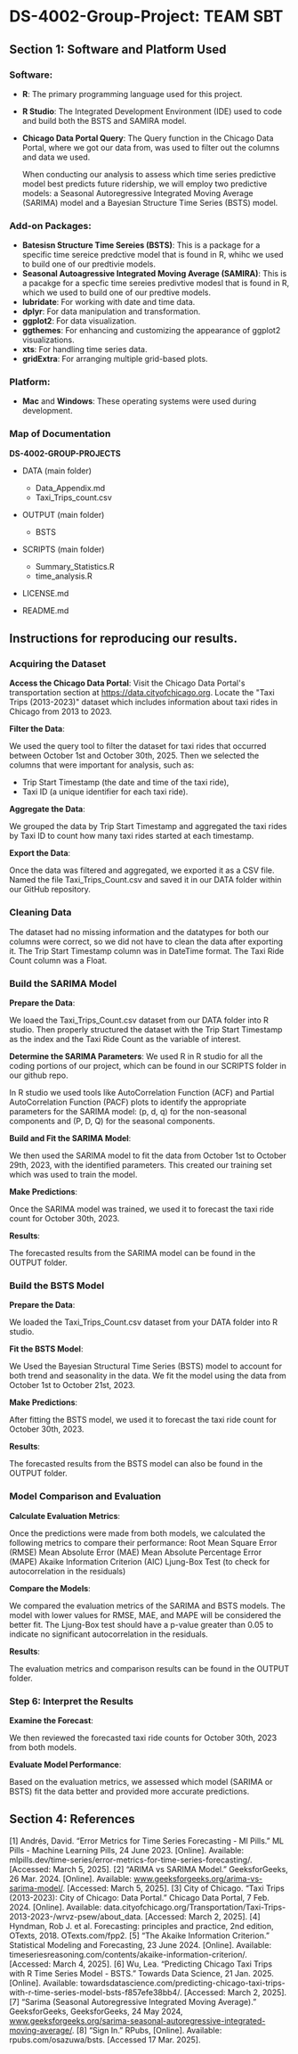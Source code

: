 # DS-4002-Group-Project: TEAM SBT


## Section 1: Software and Platform Used

### Software:
- **R**: The primary programming language used for this project.
- **R Studio**: The Integrated Development Environment (IDE) used to code and build both the BSTS and SAMIRA model.
- **Chicago Data Portal Query**: The Query function in the Chicago Data Portal, where we got our data from, was used to filter out the columns and data we used.

  When conducting our analysis to assess which time series predictive model best predicts future ridership, we will employ two predictive models: a Seasonal Autoregressive Integrated Moving Average (SARIMA) model and a Bayesian Structure Time Series (BSTS) model.
  
### Add-on Packages:
- **Batesisn Structure Time Sereies (BSTS)**: This is a package for a specific time sereice predctive model that is found in R, whihc we used to build one of our predtivie models.
- **Seasonal Autoagressive Integrated Moving Average (SAMIRA)**: This is a pacakge for a specfic time sereies predivtive modesl that is found in R, which we used to build one of our predtive models.
- **lubridate**: For working with date and time data. 
- **dplyr**: For data manipulation and transformation. 
- **ggplot2**: For data visualization. 
- **ggthemes**: For enhancing and customizing the appearance of ggplot2 visualizations.
- **xts**: For handling time series data. 
- **gridExtra**: For arranging multiple grid-based plots.

### Platform:
- **Mac** and **Windows**: These operating systems were used during development.


### Map of Documentation

**DS-4002-GROUP-PROJECTS**
- DATA (main folder)
    - Data_Appendix.md
    - Taxi_Trips_count.csv

- OUTPUT (main folder)
    - BSTS
- SCRIPTS (main folder)
    - Summary_Statistics.R
    - time_analysis.R
- LICENSE.md
- README.md


## Instructions for reproducing our results. 


 ### Acquiring the Dataset
 
**Access the Chicago Data Portal**:
Visit the Chicago Data Portal's transportation section at https://data.cityofchicago.org.
Locate the "Taxi Trips (2013-2023)" dataset which includes information about taxi rides in Chicago from 2013 to 2023.

**Filter the Data**:

We used the query tool to filter the dataset for taxi rides that occurred between October 1st and October 30th, 2025.
Then we selected the columns that were important for analysis, such as:
- Trip Start Timestamp (the date and time of the taxi ride),
- Taxi ID (a unique identifier for each taxi ride).
  
 **Aggregate the Data**:

We grouped the data by Trip Start Timestamp and aggregated the taxi rides by Taxi ID to count how many taxi rides started at each timestamp.

**Export the Data**:

Once the data was filtered and aggregated, we exported it as a CSV file. Named the file Taxi_Trips_Count.csv and saved it in our DATA folder within our GitHub repository.

### Cleaning Data

The dataset had no missing information and the datatypes for both our columns were correct, so we did not have to clean the data after exporting it. The Trip Start Timestamp column was in DateTime format. The Taxi Ride Count column was a Float. 

### Build the SARIMA Model

**Prepare the Data**:

We loaed the Taxi_Trips_Count.csv dataset from our DATA folder into R studio. 
Then properly structured the dataset with the Trip Start Timestamp as the index and the Taxi Ride Count as the variable of interest.

**Determine the SARIMA Parameters**:
We used R in R studio for all the coding portions of our project, which can be found in our SCRIPTS folder in our github repo.

In R studio we used tools like AutoCorrelation Function (ACF) and Partial AutoCorrelation Function (PACF) plots to identify the appropriate parameters for the SARIMA model: (p, d, q) for the non-seasonal components and (P, D, Q) for the seasonal components.

**Build and Fit the SARIMA Model**:

We then used the SARIMA model to fit the data from October 1st to October 29th, 2023, with the identified parameters. This created our training set which was used to train the model.

**Make Predictions**:

Once the SARIMA model was trained, we used it to forecast the taxi ride count for October 30th, 2023.

**Results**:

The forecasted results from the SARIMA model can be found in the OUTPUT folder.

###  Build the BSTS Model

**Prepare the Data**:

We loaded the Taxi_Trips_Count.csv dataset from your DATA folder into R studio. 

**Fit the BSTS Model**:

We Used the Bayesian Structural Time Series (BSTS) model to account for both trend and seasonality in the data. We fit the model using the data from October 1st to October 21st, 2023.

**Make Predictions**:

After fitting the BSTS model, we used it to forecast the taxi ride count for October 30th, 2023.

**Results**:

The forecasted results from the BSTS model can also be found in the OUTPUT folder.

### Model Comparison and Evaluation

**Calculate Evaluation Metrics**:

Once the predictions were made from both models, we calculated the following metrics to compare their performance:
Root Mean Square Error (RMSE)
Mean Absolute Error (MAE)
Mean Absolute Percentage Error (MAPE)
Akaike Information Criterion (AIC)
Ljung-Box Test (to check for autocorrelation in the residuals)

**Compare the Models**:

We compared the evaluation metrics of the SARIMA and BSTS models. The model with lower values for RMSE, MAE, and MAPE will be considered the better fit.
The Ljung-Box test should have a p-value greater than 0.05 to indicate no significant autocorrelation in the residuals.

**Results**:

The evaluation metrics and comparison results can be found in the OUTPUT folder.

### Step 6: Interpret the Results

**Examine the Forecast**:

We then reviewed the forecasted taxi ride counts for October 30th, 2023 from both models.

**Evaluate Model Performance**:

Based on the evaluation metrics, we assessed which model (SARIMA or BSTS) fit the data better and provided more accurate predictions.

## Section 4: References

[1] Andrés, David. “Error Metrics for Time Series Forecasting - Ml Pills.” ML Pills - Machine Learning Pills, 24 June 2023. [Online]. Available: mlpills.dev/time-series/error-metrics-for-time-series-forecasting/. [Accessed: March 5, 2025].
[2] “ARIMA vs SARIMA Model.” GeeksforGeeks, 26 Mar. 2024. [Online]. Available: www.geeksforgeeks.org/arima-vs-sarima-model/. [Accessed: March 5, 2025].
[3] City of Chicago. “Taxi Trips (2013-2023): City of Chicago: Data Portal.” Chicago Data Portal, 7 Feb. 2024. [Online]. Available: data.cityofchicago.org/Transportation/Taxi-Trips-2013-2023-/wrvz-psew/about_data. [Accessed: March 2, 2025].
[4]  Hyndman, Rob J. et al. Forecasting: principles and practice, 2nd edition, OTexts, 2018. OTexts.com/fpp2.
[5] “The Akaike Information Criterion.” Statistical Modeling and Forecasting, 23 June 2024. [Online]. Available: timeseriesreasoning.com/contents/akaike-information-criterion/. [Accessed: March 4, 2025].
[6] Wu, Lea. “Predicting Chicago Taxi Trips with R Time Series Model - BSTS.” Towards Data Science, 21 Jan. 2025. [Online]. Available: towardsdatascience.com/predicting-chicago-taxi-trips-with-r-time-series-model-bsts-f857efe38bb4/. [Accessed: March 2, 2025].
[7] “Sarima (Seasonal Autoregressive Integrated Moving Average).” GeeksforGeeks, GeeksforGeeks, 24 May 2024, www.geeksforgeeks.org/sarima-seasonal-autoregressive-integrated-moving-average/. 
[8] “Sign In.” RPubs, [Online]. Available: rpubs.com/osazuwa/bsts. [Accessed 17 Mar. 2025]. 

 
